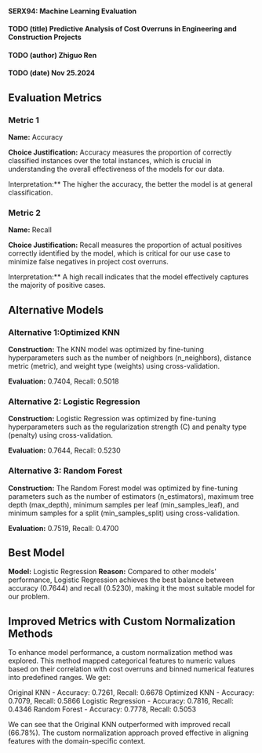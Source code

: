 #### SERX94: Machine Learning Evaluation
#### TODO (title) Predictive Analysis of Cost Overruns in Engineering and Construction Projects
#### TODO (author) Zhiguo Ren
#### TODO (date) Nov 25.2024

## Evaluation Metrics
### Metric 1
**Name:** Accuracy

**Choice Justification:** Accuracy measures the proportion of correctly classified instances over the total instances, which is crucial in understanding the overall effectiveness of the models for our data.

Interpretation:** The higher the accuracy, the better the model is at general classification.

### Metric 2
**Name:** Recall

**Choice Justification:** Recall measures the proportion of actual positives correctly identified by the model, which is critical for our use case to minimize false negatives in project cost overruns.

Interpretation:** A high recall indicates that the model effectively captures the majority of positive cases.

## Alternative Models
### Alternative 1:Optimized KNN
**Construction:** The KNN model was optimized by fine-tuning hyperparameters such as the number of neighbors (n_neighbors), distance metric (metric), and weight type (weights) using cross-validation.

**Evaluation:** 0.7404, Recall: 0.5018

### Alternative 2: Logistic Regression
**Construction:** Logistic Regression was optimized by fine-tuning hyperparameters such as the regularization strength (C) and penalty type (penalty) using cross-validation.

**Evaluation:** 0.7644, Recall: 0.5230

### Alternative 3: Random Forest
**Construction:** The Random Forest model was optimized by fine-tuning parameters such as the number of estimators (n_estimators), maximum tree depth (max_depth), minimum samples per leaf (min_samples_leaf), and minimum samples for a split (min_samples_split) using cross-validation.

**Evaluation:** 0.7519, Recall: 0.4700


## Best Model

**Model:** Logistic Regression
**Reason:** Compared to other models' performance, Logistic Regression achieves the best balance between accuracy (0.7644) and recall (0.5230), making it the most suitable model for our problem.

## Improved Metrics with Custom Normalization Methods 
To enhance model performance, a custom normalization method was explored. This method mapped categorical features to numeric values based on their correlation with cost overruns and binned numerical features into predefined ranges. We get: 

Original KNN - Accuracy: 0.7261, Recall: 0.6678
Optimized KNN - Accuracy: 0.7079, Recall: 0.5866
Logistic Regression - Accuracy: 0.7816, Recall: 0.4346
Random Forest - Accuracy: 0.7778, Recall: 0.5053

We can see that the Original KNN outperformed with improved recall (66.78%). The custom normalization approach proved effective in aligning features with the domain-specific context.
